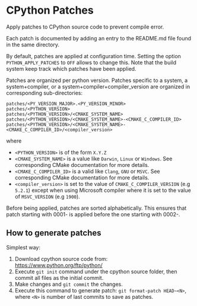 # CPython Patches

Apply patches to CPython source code to prevent compile error.

Each patch is documented by adding an entry to the README.md file found in the same directory.

By default, patches are applied at configuration time. Setting the option `PYTHON_APPLY_PATCHES` to `OFF` allows to change this. Note that the build system keep track which patches have been applied.

Patches are organized per python version. Patches specific to a system, a system+compiler, or a system+compiler+compiler_version are organized in corresponding sub-directories:

```
patches/<PY_VERSION_MAJOR>.<PY_VERSION_MINOR>
patches/<PYTHON_VERSION>
patches/<PYTHON_VERSION>/<CMAKE_SYSTEM_NAME>
patches/<PYTHON_VERSION>/<CMAKE_SYSTEM_NAME>-<CMAKE_C_COMPILER_ID>
patches/<PYTHON_VERSION>/<CMAKE_SYSTEM_NAME>-<CMAKE_C_COMPILER_ID>/<compiler_version>
```

where

- `<PYTHON_VERSION>` is of the form `X.Y.Z`
- `<CMAKE_SYSTEM_NAME>` is a value like `Darwin`, `Linux` or `Windows`. See corresponding CMake documentation for more details.
- `<CMAKE_C_COMPILER_ID>` is a valid like `Clang`, `GNU` or `MSVC`. See corresponding CMake documentation for more details.
- `<compiler_version>` is set to the value of `CMAKE_C_COMPILER_VERSION` (e.g `5.2.1`) except when using Microsoft compiler where it is set to the value of `MSVC_VERSION` (e.g `1900`).

Before being applied, patches are sorted alphabetically. This ensures that patch starting with 0001- is applied before the one starting with 0002-.

## How to generate patches

Simplest way:

1. Download cpython source code from: https://www.python.org/ftp/python/
2. Execute `git init` command under the cpython source folder, then commit all files as the initial commit.
3. Make changes and `git commit` the changes.
4. Execute this command to generate patch: `git format-patch HEAD~<N>`, where `<N>` is number of last commits to save as patches.
